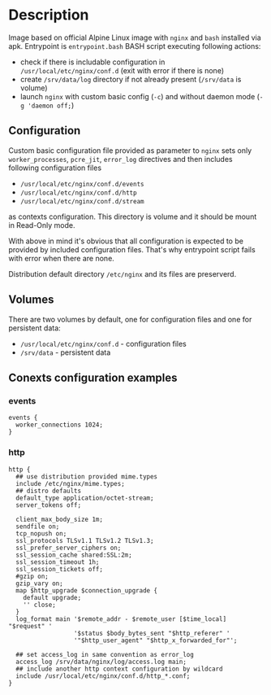 # Description
Image based on official Alpine Linux image with ``nginx`` and ``bash`` installed via apk.
Entrypoint is ``entrypoint.bash`` BASH script executing following actions:
* check if there is includable configuration in ``/usr/local/etc/nginx/conf.d`` (exit with error if there is none)
* create ``/srv/data/log`` directory if not already present (``/srv/data`` is volume)
* launch ``nginx`` with custom basic config (``-c``) and without daemon mode (``-g 'daemon off;``)

## Configuration
Custom basic configuration file provided as parameter to ``nginx`` sets only
``worker_processes``, ``pcre_jit``, ``error_log`` directives and then includes
following configuration files
* ``/usr/local/etc/nginx/conf.d/events``
* ``/usr/local/etc/nginx/conf.d/http``
* ``/usr/local/etc/nginx/conf.d/stream``

as contexts configuration.
This directory is volume and it should be mount in Read-Only mode.

With above in mind it's obvious that all configuration is expected to be provided
by included configuration files. That's why entrypoint script fails with error
when there are none.

Distribution default directory ``/etc/nginx`` and its files are preserverd.

## Volumes
There are two volumes by default, one for configuration files and one for persistent data:
* ``/usr/local/etc/nginx/conf.d`` - configuration files
* ``/srv/data`` - persistent data

## Conexts configuration examples
### events
```
events {
  worker_connections 1024;
}
```
### http
```
http { 
  ## use distribution provided mime.types 
  include /etc/nginx/mime.types;
  ## distro defaults
  default_type application/octet-stream;
  server_tokens off;
  
  client_max_body_size 1m;
  sendfile on;
  tcp_nopush on;
  ssl_protocols TLSv1.1 TLSv1.2 TLSv1.3;
  ssl_prefer_server_ciphers on;
  ssl_session_cache shared:SSL:2m;
  ssl_session_timeout 1h;
  ssl_session_tickets off;
  #gzip on;
  gzip_vary on;
  map $http_upgrade $connection_upgrade {
    default upgrade;
    '' close;
  }
  log_format main '$remote_addr - $remote_user [$time_local] "$request" '
                  '$status $body_bytes_sent "$http_referer" '
                  '"$http_user_agent" "$http_x_forwarded_for"';
  
  ## set access_log in same convention as error_log
  access_log /srv/data/nginx/log/access.log main;
  ## include another http context configuration by wildcard
  include /usr/local/etc/nginx/conf.d/http_*.conf;
}
```


